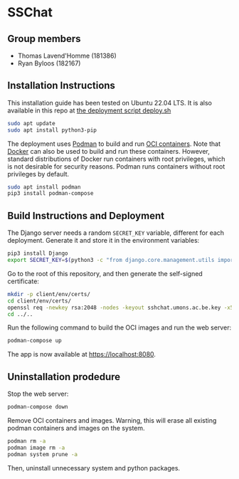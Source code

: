 # SSChat

## Group members

- Thomas Lavend'Homme (181386)
- Ryan Byloos (182167)


## Installation Instructions

This installation guide has been tested on Ubuntu 22.04 LTS. It is also available in this repo at [the deployment script deploy.sh](deploy.sh)

```sh
sudo apt update
sudo apt install python3-pip
```

The deployment uses [Podman](https://podman.io/) to build and run [OCI containers](https://opencontainers.org/). Note that [Docker](https://www.docker.com/) can also be used to build and run these containers. However, standard distributions of Docker run containers with root privileges, which is not desirable for security reasons. Podman runs containers without root privileges by default.

```sh
sudo apt install podman
pip3 install podman-compose
```

## Build Instructions and Deployment

The Django server needs a random `SECRET_KEY` variable, different for each deployment. Generate it and store it in the environment variables:

```sh
pip3 install Django
export SECRET_KEY=$(python3 -c "from django.core.management.utils import get_random_secret_key; print(get_random_secret_key())")
```

Go to the root of this repository, and then generate the self-signed certificate:


```sh
mkdir -p client/env/certs/
cd client/env/certs/
openssl req -newkey rsa:2048 -nodes -keyout sshchat.umons.ac.be.key -x509 -days 365 -out sshchat.umons.ac.be.crt
cd ../..
```

Run the following command to build the OCI images and run the web server:

```sh
podman-compose up
```

The app is now available at [https://localhost:8080](https://localhost:8080).

## Uninstallation prodedure

Stop the web server:

```sh
podman-compose down
```

Remove OCI containers and images. Warning, this will erase all existing podman containers and images on the system.

```sh
podman rm -a
podman image rm -a
podman system prune -a
```

Then, uninstall unnecessary system and python packages.

